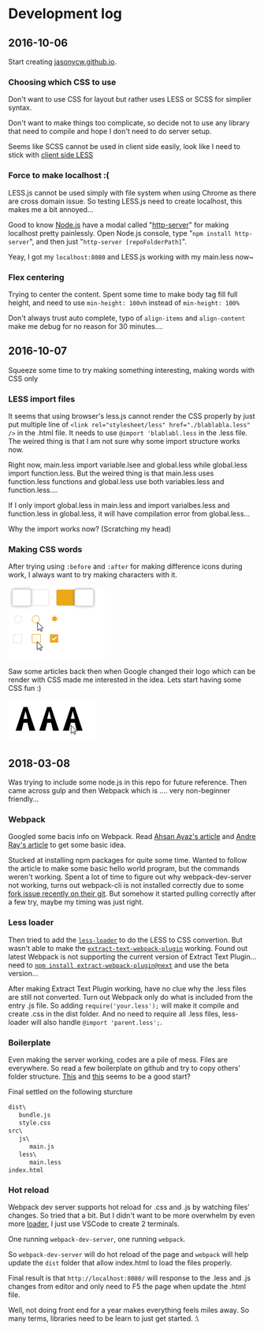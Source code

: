 # Development log

## 2016-10-06
Start creating [jasonycw.github.io](https://jasonycw.github.io/).

### Choosing which CSS to use
Don't want to use CSS for layout but rather uses LESS or SCSS for simplier syntax.

Don't want to make things too complicate, so decide not to use any library that need to compile and hope I don't need to do server setup.

Seems like SCSS cannot be used in client side easily, look like I need to stick with [client side LESS](http://lesscss.org/#client-side-usage)

### Force to make localhost :(
LESS.js cannot be used simply with file system when using Chrome as there are cross domain issue. So testing LESS.js need to create localhost, this makes me a bit annoyed...

Good to know [Node.js](https://nodejs.org/) have a modal called "[http-server](https://www.npmjs.com/package/http-server)" for making localhost pretty painlessly. Open Node.js console, type "`npm install http-server`", and then just "`http-server [repoFolderPath]`". 

Yeay, I got my `localhost:8080` and LESS.js working with my main.less now~

### Flex centering
Trying to center the content. Spent some time to make body tag fill full height, and need to use `min-height: 100vh` instead of `min-height: 100%`

Don't always trust auto complete, typo of `align-items` and `align-content` make me debug for no reason for 30 minutes....

## 2016-10-07
Squeeze some time to try making something interesting, making words with CSS only

### LESS import files
It seems that using browser's less.js cannot render the CSS properly by just put multiple line of `<link rel="stylesheet/less" href="./blablabla.less" />` in the .html file. It needs to use `@import 'blablabl.less` in the .less file. The  weired thing is that I am not sure why some import structure works now.

Right now, main.less import variable.lsee and global.less while global.less import function.less. But the weired thing is that main.less uses function.less functions and global.less use both variables.less and function.less.... 

If I only import global.less in main.less and import varialbes.less and function.less in global.less, it will have compilation error from global.less...

Why the import works now? (Scratching my head)

### Making CSS words
After trying using `:before` and `:after` for making difference icons during work, I always want to try making characters with it. 

![All CSS](/Screenshots/oldExamples.png "No image has been used")

Saw some articles back then when Google changed their logo which can be render with CSS made me interested in the idea. Lets start having some CSS fun :)

![1 try](/Screenshots/1.png)

## 2018-03-08
Was trying to include some node.js in this repo for future reference.
Then came across gulp and then Webpack which is .... very non-beginner friendly...

### Webpack
Googled some bacis info on Webpack. Read [Ahsan Ayaz's article](https://medium.com/@ahsan.ayaz/beginners-guide-to-webpack-how-to-start-a-basic-application-with-webpack-2-ebed3172fa8c) and [Andre Ray's article](https://blog.andrewray.me/webpack-when-to-use-and-why/) to get some basic idea.

Stucked at installing npm packages for quite some time. Wanted to follow the article to make some basic hello world program, but the commands weren't working. 
Spent a lot of time to figure out why webpack-dev-server not working, turns out webpack-cli is not installed correctly due to some [fork issue recently on their git](https://github.com/webpack/webpack-cli/issues/182). But somehow it started pulling correctly after a few try, maybe my timing was just right.

### Less loader
Then tried to add the [`less-loader`](https://github.com/webpack-contrib/less-loader) to do the LESS to CSS convertion. But wasn't able to make the [`extract-text-webpack-plugin`](https://github.com/webpack-contrib/extract-text-webpack-plugin) working. Found out latest Webpack is not supporting the current version of Extract Text Plugin... need to [`npm install extract-webpack-plugin@next`](https://github.com/webpack/webpack/issues/6568) and use the beta version...

After making Extract Text Plugin working, have no clue why the .less files are still not converted. Turn out Webpack only do what is included from the entry .js file. So adding `require('your.less');` will make it compile and create .css in the dist folder.
And no need to require all .less files, less-loader will also handle `@import 'parent.less';`.

### Boilerplate
Even making the server working, codes are a pile of mess. Files are everywhere. So read a few boilerplate on github and try to copy others' folder structure. [This](https://github.com/seebaermichi/simple-webpack-less-es6-boilerplate) and [this](https://libraries.io/github/davidpelayo/webpack-js-less-boilerplate) seems to be a good start?

Final settled on the following sturcture
```
dist\
   bundle.js
   style.css
src\
   js\
      main.js
   less\
      main.less
index.html
```

### Hot reload
Webpack dev server supports hot reload for .css and .js by watching files' changes. So tried that a bit. But I didn't want to be more overwhelm by even more [loader](https://github.com/AriaFallah/WebpackTutorial/tree/master/part1/html-reload), I just use VSCode to create 2 terminals. 

One running `webpack-dev-server`, one running `webpack`. 

So `webpack-dev-server` will do hot reload of the page and `webpack` will help update the `dist` folder that allow index.html to load the files properly.


Final result is that `http://localhost:8080/` will response to the .less and .js changes from editor and only need to F5 the page when update the .html file.


Well, not doing front end for a year makes everything feels miles away.
So many terms, libraries need to be learn to just get started. :\
